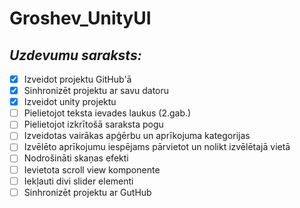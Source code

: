 # Groshev_UnityUI
## *Uzdevumu saraksts:*
- [x]	Izveidot projektu GitHub'ā
- [x]	Sinhronizēt projektu ar savu datoru
- [x]	Izveidot unity projektu
- [ ]	Pielietojot teksta ievades laukus (2.gab.) 
- [ ]	Pielietojot izkrītošā saraksta pogu
- [ ]	Izveidotas vairākas apģērbu un aprīkojuma kategorijas
- [ ]	Izvēlēto aprīkojumu iespējams pārvietot un nolikt izvēlētajā vietā
- [ ]	Nodrošināti skaņas efekti
- [ ]	Ievietota scroll view komponente
- [ ]	Iekļauti divi slider elementi
- [ ]	Sinhronizēt projektu ar GutHub
